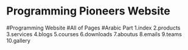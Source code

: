 # Programming Pioneers Website
#Programming Website
#All of Pages
#Arabic Part
1.index
2.products
3.services
4.blogs
5.courses
6.downloads
7.aboutus
8.emails
9.teams
10.gallery
